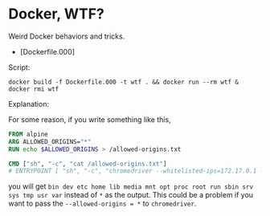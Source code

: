 # Docker, WTF?

Weird Docker behaviors and tricks.

* [Dockerfile.000]

Script:

```console
docker build -f Dockerfile.000 -t wtf . && docker run --rm wtf & docker rmi wtf
```

Explanation:

For some reason, if you write something like this,

```Dockerfile
FROM alpine
ARG ALLOWED_ORIGINS="*"
RUN echo $ALLOWED_ORIGINS > /allowed-origins.txt

CMD ["sh", "-c", "cat /allowed-origins.txt"]
# ENTRYPOINT [ "sh", "-c", "chromedriver --whitelisted-ips=172.17.0.1 --allowed-origins=*" ]
```

you will get `bin dev etc home lib media mnt opt proc root run sbin srv sys tmp usr var` instead of `*` as the output. This could be a problem if you want to pass the `--allowed-origins = *` to `chromedriver`.
